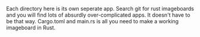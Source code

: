 Each directory here is its own seperate app. Search git for rust imageboards and you will find lots of absurdly over-complicated apps. It doesn't have to be that way. Cargo.toml and main.rs is all you need to make a working imageboard in Rust. 
